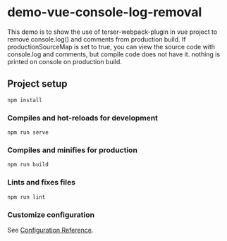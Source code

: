 # demo-vue-console-log-removal

This demo is to show the use of terser-webpack-plugin in vue project to remove console.log() and comments from production build.
If productionSourceMap is set to true, you can view the source code with console.log and comments, but compile code does not have it.
nothing is printed on console on production build.

## Project setup
```
npm install
```

### Compiles and hot-reloads for development
```
npm run serve
```

### Compiles and minifies for production
```
npm run build
```

### Lints and fixes files
```
npm run lint
```

### Customize configuration
See [Configuration Reference](https://cli.vuejs.org/config/).

